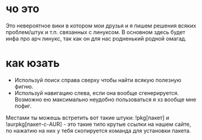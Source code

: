 # чо это
Это невероятное вики в котором мои друзья и я пишем решения всяких проблем/штук и т.п. связанных с линуксом. В основном здесь будет инфа про арч линукс, так как он для нас родненький родной омагад.

# как юзать
- Используй поиск справа сверху чтобы найти всякую полезную фигню.
- Используй навигацию слева, если она вообще сгенерируется. Возможно ею максимально неудобно пользоваться я хз вообще мне пофиг.

Местами ты можешь встретить вот такие штуки: !pkg[пакет] и !aurpkg[пакет-с-AUR] - это такие типо крутые ссылки на нашем сайте, по нажатию на них у тебя скопируется команда для установки пакета. 
